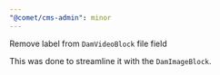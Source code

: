 ```yaml
---
"@comet/cms-admin": minor
---
```


Remove label from `DamVideoBlock` file field

This was done to streamline it with the `DamImageBlock`.
